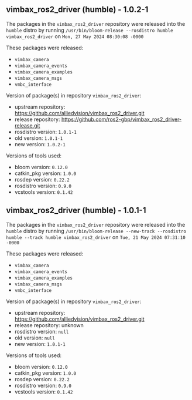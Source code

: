 ## vimbax_ros2_driver (humble) - 1.0.2-1

The packages in the `vimbax_ros2_driver` repository were released into the `humble` distro by running `/usr/bin/bloom-release --rosdistro humble vimbax_ros2_driver` on `Mon, 27 May 2024 08:30:08 -0000`

These packages were released:
- `vimbax_camera`
- `vimbax_camera_events`
- `vimbax_camera_examples`
- `vimbax_camera_msgs`
- `vmbc_interface`

Version of package(s) in repository `vimbax_ros2_driver`:

- upstream repository: https://github.com/alliedvision/vimbax_ros2_driver.git
- release repository: https://github.com/ros2-gbp/vimbax_ros2_driver-release.git
- rosdistro version: `1.0.1-1`
- old version: `1.0.1-1`
- new version: `1.0.2-1`

Versions of tools used:

- bloom version: `0.12.0`
- catkin_pkg version: `1.0.0`
- rosdep version: `0.22.2`
- rosdistro version: `0.9.0`
- vcstools version: `0.1.42`


## vimbax_ros2_driver (humble) - 1.0.1-1

The packages in the `vimbax_ros2_driver` repository were released into the `humble` distro by running `/usr/bin/bloom-release --new-track --rosdistro humble --track humble vimbax_ros2_driver` on `Tue, 21 May 2024 07:31:10 -0000`

These packages were released:
- `vimbax_camera`
- `vimbax_camera_events`
- `vimbax_camera_examples`
- `vimbax_camera_msgs`
- `vmbc_interface`

Version of package(s) in repository `vimbax_ros2_driver`:

- upstream repository: https://github.com/alliedvision/vimbax_ros2_driver.git
- release repository: unknown
- rosdistro version: `null`
- old version: `null`
- new version: `1.0.1-1`

Versions of tools used:

- bloom version: `0.12.0`
- catkin_pkg version: `1.0.0`
- rosdep version: `0.22.2`
- rosdistro version: `0.9.0`
- vcstools version: `0.1.42`


